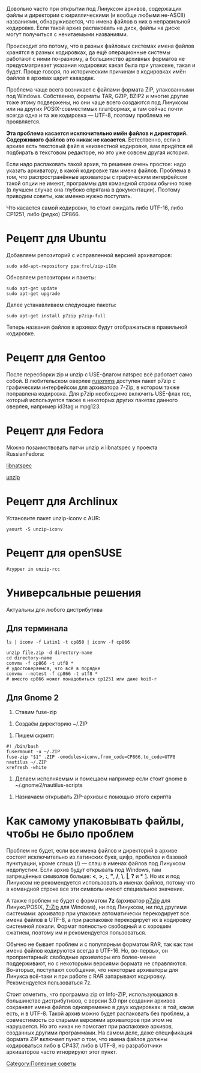 Довольно часто при открытии под Линуксом архивов, содержащих файлы и
директории с кириллическими (и вообще любыми не-ASCII) названиями,
обнаруживается, что имена файлов в них в неправильной кодировке. Если
такой архив распаковать на диск, файлы на диске могут получиться с
нечитаемыми названиями.

Происходит это потому, что в разных файловых системах имена файлов
хранятся в разных кодировках, да ещё операционные системы работают
с ними по-разному, а большинство архивных форматов не предусматривает
указания кодировки: какая была при упаковке, такая и будет. Проще
говоря, по историческим причинам в кодировках имён файлов в архивах
царит кавардак.

Проблема чаще всего возникает с файлами формата ZIP, упакованными под
Windows. Собственно, форматы TAR, GZIP, BZIP2 и многие другие тоже этому
подвержены, но они чаще всего создаются под Линуксом или на других
POSIX-совместимых платформах, а там сейчас почти всегда одна и та же
кодировка — UTF-8, поэтому проблема не проявляется.

**Эта проблема касается исключительно имён файлов и директорий.
Содержимого файлов это никак не касается.** Естественно, если в
архиве есть текстовый файл в неизвестной кодировке, вам придётся её
подбирать в текстовом редакторе, но это уже совсем другая история.

Если надо распаковать такой архив, то решение очень простое: надо
указать архиватору, в какой кодировке там имена файлов. Проблема
в том, что распространённые архиваторы с графическим интерфейсом такой
опции не имеют, программы для командной строки обычно тоже (в лучшем
случае она глубоко спрятана в документации). Поэтому приводим советы,
как именно нужно поступать.

Что касается самой кодировки, то стоит ожидать либо UTF-16, либо CP1251,
либо (редко) CP866.

# Рецепт для Ubuntu

Добавляем репозиторий с исправленной версией архиваторов:

    sudo add-apt-repository ppa:frol/zip-i18n

Обновляем репозитории и пакеты:

    sudo apt-get update
    sudo apt-get upgrade

Далее устанавливаем следующие пакеты:

    sudo apt-get install p7zip p7zip-full

Теперь названия файлов в архивах будут отображаться в правильной
кодировке.

# Рецепт для Gentoo

После пересборки zip и unzip с USE-флагом natspec всё работает само
собой. В любительском оверлее
[rusxmms](http://rusxmms.sourceforge.net/index.php?page=download.php)
доступен пакет p7zip с графическим интерфейсом для архиватора 7-Zip,
в котором также поправлена кодировка. Для p7zip необходимо включить
USE-флах rcc, который используется также в некоторых других пакетах
данного оверлея, например id3tag и mpg123.

# Рецепт для Fedora

Можно позаимствовать патчи unzip и libnatspec у проекта RussianFedora:

[libnatspec](http://mirror.yandex.ru/fedora/russianfedora/russianfedora/free/fedora/releases/14/Everything/source/SRPMS/libnatspec-0.2.6-1.fc14.src.rpm)

[unzip](http://mirror.yandex.ru/fedora/russianfedora/russianfedora/fixes/fedora/releases/14/Everything/source/SRPMS/unzip-6.0-3.fc14.1.src.rpm)

# Рецепт для Archlinux

Установите пакет unzip-iconv с AUR:

    yaourt -S unzip-iconv

# Рецепт для openSUSE

    #zypper in unzip-rcc

# Универсальные решения

Актуальны для любого дистрибутива

## Для терминала

    ls | iconv -f Latin1 -t cp850 | iconv -f cp866

    unzip file.zip -d directory-name
    cd directory-name
    convmv -f cp866 -t utf8 *
    # удостоверяемся, что всё в порядке
    convmv --notest -f cp866 -t utf8 *
    # вместо cp866 может понадобиться cp1251 или даже koi8-r

## Для Gnome 2

1.  Ставим fuse-zip

<!-- end list -->

1.  Создаём директорию \~/.ZIP

<!-- end list -->

1.  Пишем скрипт:

<!-- end list -->

    #! /bin/bash
    fusermount -u ~/.ZIP
    fuse-zip "$1" .ZIP -omodules=iconv,from_code=CP866,to_code=UTF8
    nautilus ~/.ZIP
    xrefresh -white

1.  Делаем исполняемым и помещаем например если стоит gnome в
    \~/.gnome2/nautilus-scripts

<!-- end list -->

1.  Назначаем открывать ZIP-архивы с помощью этого скрипта

# Как самому упаковывать файлы, чтобы не было проблем

Проблем не будет, если все имена файлов и директорий в архиве состоят
исключительно из латинских букв, цифр, пробелов и базовой пунктуации,
кроме слэша (/) — слэш в именах файлов под Линуксом недопустим. Если
архив будут открывать под Windows, там запрещённых символов больше:
**\<**, **\>**, **:**, **"**, **/**, **\\**, **|**, **?** и **\***
[1](http://msdn.microsoft.com/en-us/library/aa365247%28VS.85%29). Но их
и под Линуксом не рекомендуется использовать в именах файлов, потому
что в командной строке все эти символы имеют специальное значение.

А также проблем не будет с форматом **7z** (архиватор
[p7zip](http://p7zip.sourceforge.net) для Линукс/POSIX,
[7-Zip](http://www.7-zip.org) для Windows), ни под Линуксом, ни под
другими системами: архиватор при упаковке автоматически
перекодирует все имена файлов в UTF-8, а при распаковке
перекодирует их в кодировку системной локали. Формат полностью
свободный и с хорошим сжатием, поэтому им и рекомендуется
пользоваться.

Обычно не бывает проблем и с популярным форматом RAR, так как там имена
файлов кодируются всегда в UTF-16. Но, во-первых, он проприетарный:
свободные архиваторы его более-менее поддерживают, но с некоторыми
версиями формата не справляются. Во-вторых, поступают сообщения, что
некоторые архиваторы для Линукса всё-таки и при работе с RAR
запарывают кодировку. Рекомендуется пользоваться 7z.

Стоит отметить, что программа zip от Info-ZIP, использующаяся в
большинстве дистрибутивов, с версии 3.0 при создании архивов
сохраняет имена файлов одновременно в двух кодировках: в той, какая
есть, и в UTF-8. Такой архив можно будет распаковать без проблем, а
совместимость со старыми версиями архиваторов при этом не нарушается.
Но это никак не помогает при распаковке архивов, созданных другими
программами. На самом деле, даже спецификация формата ZIP включает
пункт о том, что имена файлов должны кодироваться либо в CP437, либо в
UTF-8, но разработчики архиваторов часто игнорируют этот пункт.

[Category:Полезные советы](Category:Полезные_советы)